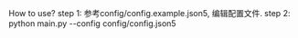How to use?
step 1: 参考config/config.example.json5, 编辑配置文件.
step 2: python main.py --config config/config.json5
